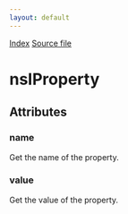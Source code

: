 ```yaml
---
layout: default
---
```

<div id='links'><a href="../index.html">Index</a>
<a href="http://dxr.mozilla.org/mozilla-central/source/xpcom/ds/nsIProperty.idl">Source file</a>
</div>

# nsIProperty #

## Attributes ##

### name ###
  
Get the name of the property.  
  

### value ###
  
Get the value of the property.  
  
